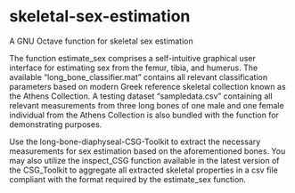 # skeletal-sex-estimation
A GNU Octave function for skeletal sex estimation

The function estimate_sex comprises a self-intuitive graphical user interface for estimating sex from the femur, tibia, and humerus. The available “long_bone_classifier.mat” contains all relevant classification parameters based on modern Greek reference skeletal collection known as the Athens Collection. A testing dataset “sampledata.csv” containing all relevant measurements from three long bones of one male and one female individual from the Athens Collection is also bundled with the function for demonstrating purposes.

Use the long-bone-diaphyseal-CSG-Toolkit to extract the necessary measurements for sex estimation based on the aforementioned bones. You may also utilize the inspect_CSG function available in the latest version of the CSG_Toolkit to aggregate all extracted skeletal properties in a csv file compliant with the format required by the estimate_sex function.
